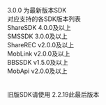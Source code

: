 3.0.0 为最新版本SDK </br>
对应支持的各SDK版本列表 </br>
ShareSDK 4.0.0及以上 </br>
SMSSDK 3.0.0及以上 </br>
ShareREC v2.0.0及以上 </br>
MobLink v2.0.0及以上 </br>
BBSSDK v1.5.0及以上 </br>
MobApi v2.0.0及以上 </br>
</br>
</br>
旧版SDK请使用 2.2.19此最后版本

